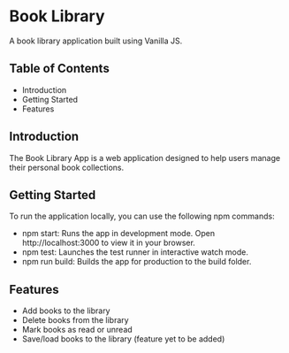 # Book Library

A book library application built using Vanilla JS.

## Table of Contents
- Introduction
- Getting Started
- Features
  
## Introduction

The Book Library App is a web application designed to help users manage their personal book collections.

## Getting Started

To run the application locally, you can use the following npm commands:

- npm start: Runs the app in development mode. Open http://localhost:3000 to view it in your browser.
- npm test: Launches the test runner in interactive watch mode.
- npm run build: Builds the app for production to the build folder.

## Features

- Add books to the library
- Delete books from the library
- Mark books as read or unread
- Save/load books to the library (feature yet to be added)
